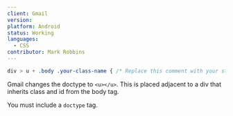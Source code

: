 ```yaml
---
client: Gmail
version:
platform: Android
status: Working
languages:
  - CSS
contributor: Mark Robbins
---
```


```css
div > u + .body .your-class-name { /* Replace this comment with your styles */ }
```

Gmail changes the doctype to `<u></u>`. This is placed adjacent to a div that inherits class and id from the body tag.

You must include a `doctype` tag.
